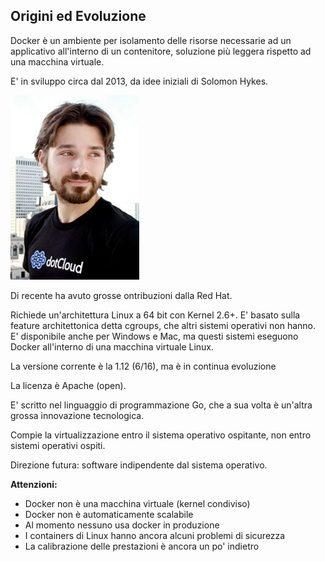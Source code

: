## Origini ed Evoluzione

Docker è un ambiente per isolamento delle risorse necessarie ad un applicativo all'interno di un contenitore, soluzione più leggera rispetto ad una macchina virtuale.

E' in sviluppo circa dal 2013, da idee iniziali di Solomon Hykes.

![Hykes](/gitbook/images/hykes.png)

Di recente ha avuto grosse ontribuzioni dalla Red Hat.

Richiede un'architettura Linux a 64 bit con Kernel 2.6+. E' basato sulla feature architettonica detta cgroups, che altri sistemi operativi non hanno. E' disponibile anche per Windows e Mac, ma questi sistemi eseguono Docker all'interno di una macchina virtuale Linux.

La versione corrente è la 1.12 (6/16), ma è in continua evoluzione

La licenza è Apache (open).

E' scritto nel linguaggio di programmazione Go, che a sua volta è un'altra grossa innovazione tecnologica.

Compie la virtualizzazione entro il sistema operativo ospitante, non entro sistemi operativi ospiti.

Direzione futura: software indipendente dal sistema operativo.

**Attenzioni:**

* Docker non è una macchina virtuale (kernel condiviso)
* Docker non è automaticamente scalabile
* Al momento nessuno usa docker in produzione
* I containers di Linux hanno ancora alcuni problemi di sicurezza
* La calibrazione delle prestazioni è ancora un po' indietro





